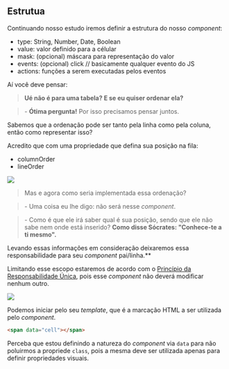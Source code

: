 ## Estrutua

Continuando nosso estudo iremos definir a estrutura do nosso *component*:

- type: String, Number, Date, Boolean
- value: valor definido para a célular
- mask: (opcional) máscara para representação do valor
- events: (opcional) click // basicamente qualquer evento do JS
- actions: funções a serem executadas pelos eventos

Aí você deve pensar:

> **Ué não é para uma tabela? E se eu quiser ordenar ela?**

> \- **Ótima pergunta!** Por isso precisamos pensar juntos.

Sabemos que a ordenação pode ser tanto pela linha como pela coluna, então como representar isso?

Acredito que com uma propriedade que defina sua posição na fila:

- columnOrder
- lineOrder

![](https://memecrunch.com/meme/3ARWO/joao-kleber/image.png)

> Mas e agora como seria implementada essa ordenação?

> \- Uma coisa eu lhe digo: não será nesse *component*.

> \- Como é que ele irá saber qual é sua posição, sendo que ele não sabe nem onde está inserido? **Como disse Sócrates: "Conhece-te a ti mesmo".**

Levando essas informações em consideração deixaremos essa responsabilidade para seu *component* pai/linha.** 

Limitando esse escopo estaremos de acordo com o [Princípio da Responsabilidade Única](https://en.wikipedia.org/wiki/Single_responsibility_principle), pois esse *component* não deverá modificar nenhum outro.

![](https://cdn.meme.am/instances/49125506.jpg)

Podemos iniciar pelo seu *template*, que é a marcação HTML a ser utilizada pelo *component*.

```html
<span data="cell"></span>
```

Perceba que estou definindo a natureza do *component* via `data` para não poluirmos a propriede `class`, pois a mesma deve ser utilizada apenas para definir propriedades visuais. 



